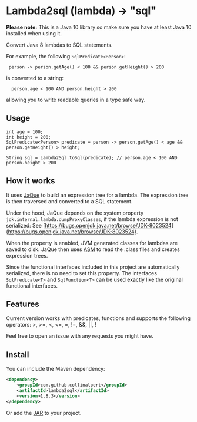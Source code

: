 Lambda2sql (lambda) -> "sql"
==========

**Please note:** This is a Java 10 library so make sure you have at least Java 10 installed when using it.

Convert Java 8 lambdas to SQL statements.

For example, the following ``SqlPredicate<Person>``:
```jshelllanguage
 person -> person.getAge() < 100 && person.getHeight() > 200
```
 
is converted to a string:
 
```
  person.age < 100 AND person.height > 200
```
allowing you to write readable queries in a type safe way.

Usage
---------

```jshelllanguage
int age = 100;
int height = 200;
SqlPredicate<Person> predicate = person -> person.getAge() < age && person.getHeight() > height;

String sql = Lambda2Sql.toSql(predicate); // person.age < 100 AND person.height > 200
```

How it works
---------

It uses [JaQue](https://github.com/TrigerSoft/jaque) to build an expression tree for a lambda. The expression tree is then traversed and converted to a SQL statement. 

Under the hood, JaQue depends on the system property `jdk.internal.lambda.dumpProxyClasses`, if the lambda expression is not serialized:
See [https://bugs.openjdk.java.net/browse/JDK-8023524](https://bugs.openjdk.java.net/browse/JDK-8023524).

When the property is enabled, JVM generated classes for lambdas are saved to disk. JaQue then uses [ASM](http://asm.ow2.org/) to read the .class files and creates expression trees.

Since the functional interfaces included in this project are automatically serialized, there is no need to set this property.
The interfaces ``SqlPredicate<T>`` and ``SqlFunction<T>`` can be used exactly like the original functional interfaces.

Features
---------

Current version works with predicates, functions and supports the following operators: >, >=, <, <=, =, !=, &&, ||, !

Feel free to open an issue with any requests you might have.

Install
-------

You can include the Maven dependency:
```xml
<dependency>
    <groupId>com.github.collinalpert</groupId>
    <artifactId>lambda2sql</artifactId>
    <version>1.8.3</version>
</dependency>
```

Or add the [JAR](https://github.com/CollinAlpert/lambda2sql/releases/latest) to your project.
